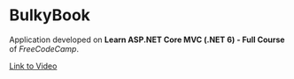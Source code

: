 # BulkyBook

Application developed on **Learn ASP.NET Core MVC (.NET 6) - Full Course** of *FreeCodeCamp*.

[Link to Video](https://www.youtube.com/watch?v=hZ1DASYd9rk)
